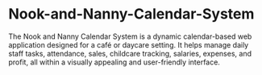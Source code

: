# Nook-and-Nanny-Calendar-System
The Nook and Nanny Calendar System is a dynamic calendar-based web application designed for a café or daycare setting. It helps manage daily staff tasks, attendance, sales, childcare tracking, salaries, expenses, and profit, all within a visually appealing and user-friendly interface.

